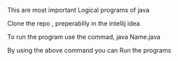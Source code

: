 This are most important Logical programs of java

Clone the repo , preperablily in the intellij idea.

To run the program use the commad, java Name.java

By using the above command you can Run the programs
